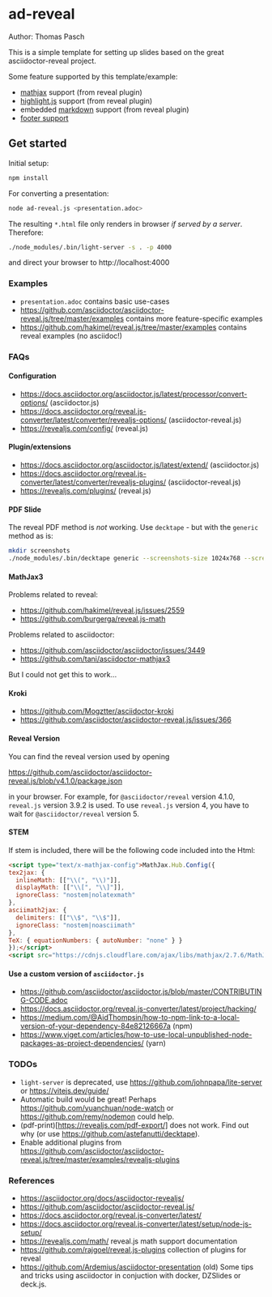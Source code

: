 # ad-reveal
Author: Thomas Pasch

This is a simple template for setting up slides based on the great asciidoctor-reveal project.

Some feature supported by this template/example:

* [mathjax](https://www.mathjax.org/) support (from reveal plugin)
* [highlight.js](https://highlightjs.org/) support (from reveal plugin)
* embedded [markdown](https://github.com/markedjs/marked) support (from reveal plugin)
* [footer support](http://blog.schauderhaft.de/2018/08/31/variables-in-asciidoc/)

## Get started

Initial setup:

```bash
npm install
```

For converting a presentation:

```bash
node ad-reveal.js <presentation.adoc>
```

The resulting `*.html` file only renders in browser _if served by a server_. Therefore:

```bash
./node_modules/.bin/light-server -s . -p 4000
```

and direct your browser to http://localhost:4000

### Examples

* `presentation.adoc` contains basic use-cases
* https://github.com/asciidoctor/asciidoctor-reveal.js/tree/master/examples contains more feature-specific examples
* https://github.com/hakimel/reveal.js/tree/master/examples contains reveal examples (no asciidoc!)

### FAQs

#### Configuration

* https://docs.asciidoctor.org/asciidoctor.js/latest/processor/convert-options/ (asciidoctor.js)
* https://docs.asciidoctor.org/reveal.js-converter/latest/converter/revealjs-options/ (asciidoctor-reveal.js)
* https://revealjs.com/config/ (reveal.js)

#### Plugin/extensions

* https://docs.asciidoctor.org/asciidoctor.js/latest/extend/ (asciidoctor.js)
* https://docs.asciidoctor.org/reveal.js-converter/latest/converter/revealjs-plugins/ (asciidoctor-reveal.js)
* https://revealjs.com/plugins/ (reveal.js)

#### PDF Slide

The reveal PDF method is _not_ working. Use `decktape` - but with the `generic` method as is:

```bash
mkdir screenshots
./node_modules/.bin/decktape generic --screenshots-size 1024x768 --screenshots -s 1024x768 --chrome /usr/bin/google-chrome  http://localhost:4000/presentation.html presentation.pdf
```

#### MathJax3

Problems related to reveal:

* https://github.com/hakimel/reveal.js/issues/2559
* https://github.com/burgerga/reveal.js-math

Problems related to asciidoctor:

* https://github.com/asciidoctor/asciidoctor/issues/3449
* https://github.com/tani/asciidoctor-mathjax3

But I could not get this to work...

#### Kroki

* https://github.com/Mogztter/asciidoctor-kroki
* https://github.com/asciidoctor/asciidoctor-reveal.js/issues/366

#### Reveal Version

You can find the reveal version used by opening

https://github.com/asciidoctor/asciidoctor-reveal.js/blob/v4.1.0/package.json

in your browser. For example, for `@asciidoctor/reveal` version 4.1.0, `reveal.js` version 3.9.2 is
used. To use `reveal.js` version 4, you have to wait for `@asciidoctor/reveal` version 5.

#### STEM

If stem is included, there will be the following code included into the Html:

```html
<script type="text/x-mathjax-config">MathJax.Hub.Config({
tex2jax: {
  inlineMath: [["\\(", "\\)"]],
  displayMath: [["\\[", "\\]"]],
  ignoreClass: "nostem|nolatexmath"
},
asciimath2jax: {
  delimiters: [["\\$", "\\$"]],
  ignoreClass: "nostem|noasciimath"
},
TeX: { equationNumbers: { autoNumber: "none" } }
});</script>
<script src="https://cdnjs.cloudflare.com/ajax/libs/mathjax/2.7.6/MathJax.js?config=TeX-MML-AM_HTMLorMML"></script>
```

#### Use a custom version of `asciidoctor.js`

* https://github.com/asciidoctor/asciidoctor.js/blob/master/CONTRIBUTING-CODE.adoc
* https://docs.asciidoctor.org/reveal.js-converter/latest/project/hacking/
* https://medium.com/@AidThompsin/how-to-npm-link-to-a-local-version-of-your-dependency-84e82126667a (npm)
* https://www.viget.com/articles/how-to-use-local-unpublished-node-packages-as-project-dependencies/ (yarn)

### TODOs

* `light-server` is deprecated, use https://github.com/johnpapa/lite-server or https://vitejs.dev/guide/
* Automatic build would be great! Perhaps https://github.com/yuanchuan/node-watch or https://github.com/remy/nodemon could help.
* (pdf-print)[https://revealjs.com/pdf-export/] does not work. Find out why (or use https://github.com/astefanutti/decktape).
* Enable additional plugins from https://github.com/asciidoctor/asciidoctor-reveal.js/tree/master/examples/revealjs-plugins

### References

* https://asciidoctor.org/docs/asciidoctor-revealjs/
* https://github.com/asciidoctor/asciidoctor-reveal.js/
* https://docs.asciidoctor.org/reveal.js-converter/latest/
* https://docs.asciidoctor.org/reveal.js-converter/latest/setup/node-js-setup/
* https://revealjs.com/math/ reveal.js math support documentation
* https://github.com/rajgoel/reveal.js-plugins collection of plugins for reveal
* https://github.com/Ardemius/asciidoctor-presentation (old) Some tips and tricks using asciidoctor in conjuction with docker, DZSlides or deck.js.

